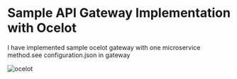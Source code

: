 # Sample API Gateway Implementation with Ocelot

I have implemented sample ocelot gateway with one microservice method.see configuration.json in gateway

![ocelot](https://user-images.githubusercontent.com/27567473/139248194-506c318c-7d66-4b60-9f17-6c0f4e46862c.png)
